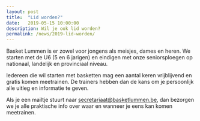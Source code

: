 ```yaml
---
layout: post
title:  "Lid worden?"
date:   2019-05-15 10:00:00
description: Wil je ook lid worden?
permalink: /news/2019-lid-worden/
---
```


Basket Lummen is er zowel voor jongens als meisjes, dames en heren. We starten met de U6 (5 en 6 jarigen) en eindigen met onze seniorsploegen op nationaal, landelijk en provinciaal niveau. 

Iedereen die wil starten met basketten mag een aantal keren vrijblijvend en gratis komen meetrainen. De trainers hebben dan de kans om je persoonlijk alle uitleg en informatie te geven. 

Als je een mailtje stuurt naar [secretariaat@basketlummen.be](mailto://secretariaat@basketlummen.be), dan bezorgen we je alle praktische info over waar en wanneer je eens kan komen meetrainen.